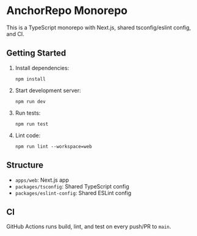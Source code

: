 # AnchorRepo Monorepo

This is a TypeScript monorepo with Next.js, shared tsconfig/eslint config, and CI.

## Getting Started

1. Install dependencies:
   ```
   npm install
   ```
2. Start development server:
   ```
   npm run dev
   ```
3. Run tests:
   ```
   npm run test
   ```
4. Lint code:
   ```
   npm run lint --workspace=web
   ```

## Structure
- `apps/web`: Next.js app
- `packages/tsconfig`: Shared TypeScript config
- `packages/eslint-config`: Shared ESLint config

## CI
GitHub Actions runs build, lint, and test on every push/PR to `main`.
